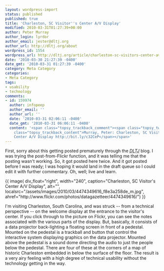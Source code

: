```yaml
---
layout: wordpress-import
status: published
published: true
title: 'Charleston, SC Visitor''s Center A/V Display'
modified: 2010-03-31T01:27:39+00:00
author: Peter Murray
author_login: lyrdor
author_email: jester@dltj.org
author_url: http://dltj.org/about
wordpress_id: 1554
wordpress_url: http://dltj.org/article/charleston-sc-visitors-center-av-display/
date: '2010-03-30 21:27:39 -0400'
date_gmt: '2010-03-31 01:27:39 -0400'
category: Meta Category
categories:
- Meta Category
tags:
- usability
- technology
comments:
- id: 159974
  author: infopeep
  author_email: ''
  author_url: ''
  date: '2010-03-31 02:06:11 -0400'
  date_gmt: '2010-03-31 06:06:11 -0400'
  content: '<span class="topsy_trackback_comment"><span class="topsy_twitter_username"><span
    class="topsy_trackback_content">Murray, Peter: Charleston, SC Visitor&rsquo;s
    Center A/V Display http://bit.ly/c32CeP</span></span>'
---
```

<p>First, sorry about this getting posted prematurely through the <acronym title="Disruptive Library Technology Jester"><i>DLTJ</i></acronym> blog.   I was trying the post-from-Flickr function, and it was telling me that the posting wasn't working.  So, it got posted here twice.  And it got posted before I was ready; I was hoping it would land in the draft queue so I could edit it with further commentary.  Oh, well; live and learn.</p>
<p>{{ image(
    div_float="right",
    width="240",
    caption="Charleston, SC Visitor&#039;s Center A/V Display",
    alt="",
    localsrc="/assets/images/2010/03/4474349616_f8e3a258de_m.jpg",
    ahref="http://www.flickr.com/photos/datagazetteer/4474349616/") }}</p>
<p>I'm visiting Charleston, South Carolina, and was struck -- from a technical perspective -- on the welcome display at the entrance to the visitor's center.  If you click through to the picture on Flickr, you can see the notes associated with the various parts of the display.  But, basically, it consists of a data projector back-lighting a floating screen in front of a pedestal.  Mounted on the pedestal is a trackball and button that control the interactive system displaying graphics on the data projector.  Mounted above the pedestal is a sound dome directing the audio to just the people below the pedestal.  There are four of these at the corners of a map of historic Charleston embedded in below the surface of the floor.  The result is a very airy feeling with a high degree of technical usability without the technology getting in the way.</p>
